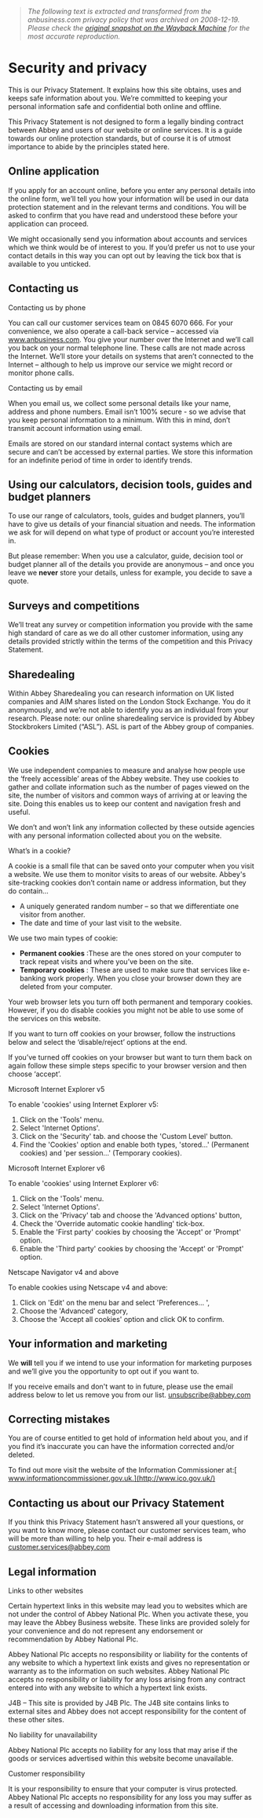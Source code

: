 > *The following text is extracted and transformed from the anbusiness.com privacy policy that was archived on 2008-12-19. Please check the [original snapshot on the Wayback Machine](https://web.archive.org/web/20081219100540id_/http%3A//www.anbusiness.com/legal/privacy_statement.shtml) for the most accurate reproduction.*

# Security and privacy

This is our Privacy Statement. It explains how this site obtains, uses and keeps safe information about you. We’re committed to keeping your personal information safe and confidential both online and offline.

This Privacy Statement is not designed to form a legally binding contract between Abbey and users of our website or online services. It is a guide towards our online protection standards, but of course it is of utmost importance to abide by the principles stated here.

##  Online application 

If you apply for an account online, before you enter any personal details into the online form, we’ll tell you how your information will be used in our data protection statement and in the relevant terms and conditions. You will be asked to confirm that you have read and understood these before your application can proceed.

We might occasionally send you information about accounts and services which we think would be of interest to you. If you’d prefer us not to use your contact details in this way you can opt out by leaving the tick box that is available to you unticked.

## Contacting us

Contacting us by phone

You can call our customer services team on 0845 6070 666. For your convenience, we also operate a call-back service – accessed via www.anbusiness.com. You give your number over the Internet and we’ll call you back on your normal telephone line. These calls are not made across the Internet. We’ll store your details on systems that aren’t connected to the Internet – although to help us improve our service we might record or monitor phone calls.

Contacting us by email

When you email us, we collect some personal details like your name, address and phone numbers. Email isn’t 100% secure - so we advise that you keep personal information to a minimum. With this in mind, don’t transmit account information using email.

Emails are stored on our standard internal contact systems which are secure and can’t be accessed by external parties. We store this information for an indefinite period of time in order to identify trends.

## Using our calculators, decision tools, guides and budget planners 

To use our range of calculators, tools, guides and budget planners, you’ll have to give us details of your financial situation and needs. The information we ask for will depend on what type of product or account you’re interested in.

But please remember: When you use a calculator, guide, decision tool or budget planner all of the details you provide are anonymous – and once you leave we **never** store your details, unless for example, you decide to save a quote.

## Surveys and competitions 

We’ll treat any survey or competition information you provide with the same high standard of care as we do all other customer information, using any details provided strictly within the terms of the competition and this Privacy Statement. 

##  Sharedealing 

Within Abbey Sharedealing you can research information on UK listed companies and AIM shares listed on the London Stock Exchange. You do it anonymously, and we’re not able to identify you as an individual from your research. Please note: our online sharedealing service is provided by Abbey Stockbrokers Limited (“ASL”). ASL is part of the Abbey group of companies.

## Cookies 

We use independent companies to measure and analyse how people use the ‘freely accessible’ areas of the Abbey website. They use cookies to gather and collate information such as the number of pages viewed on the site, the number of visitors and common ways of arriving at or leaving the site. Doing this enables us to keep our content and navigation fresh and useful. 

We don’t and won’t link any information collected by these outside agencies with any personal information collected about you on the website.

What’s in a cookie? 

A cookie is a small file that can be saved onto your computer when you visit a website. We use them to monitor visits to areas of our website. Abbey's site-tracking cookies don’t contain name or address information, but they do contain… 

  * A uniquely generated random number – so that we differentiate one visitor from another. 
  * The date and time of your last visit to the website. 



We use two main types of cookie: 

  * **Permanent cookies** :These are the ones stored on your computer to track repeat visits and where you’ve been on the site. 
  * **Temporary cookies** : These are used to make sure that services like e-banking work properly. When you close your browser down they are deleted from your computer.



Your web browser lets you turn off both permanent and temporary cookies. However, if you do disable cookies you might not be able to use some of the services on this website. 

If you want to turn off cookies on your browser, follow the instructions below and select the ‘disable/reject’ options at the end. 

If you’ve turned off cookies on your browser but want to turn them back on again follow these simple steps specific to your browser version and then choose ‘accept’. 

Microsoft Internet Explorer v5

To enable 'cookies' using Internet Explorer v5:

1) Click on the 'Tools' menu.   
2) Select 'Internet Options'.  
3) Click on the 'Security' tab. and choose the 'Custom Level' button.  
4) Find the 'Cookies' option and enable both types, 'stored...' (Permanent cookies) and 'per session...' (Temporary cookies). 

Microsoft Internet Explorer v6

To enable 'cookies' using Internet Explorer v6:

1) Click on the 'Tools' menu.   
2) Select 'Internet Options'.  
3) Click on the 'Privacy' tab and choose the 'Advanced options' button,  
4) Check the 'Override automatic cookie handling' tick-box.  
5) Enable the 'First party' cookies by choosing the 'Accept' or 'Prompt' option.  
6) Enable the 'Third party' cookies by choosing the 'Accept' or 'Prompt' option. 

Netscape Navigator v4 and above

To enable cookies using Netscape v4 and above: 

1) Click on 'Edit' on the menu bar and select 'Preferences… ',   
2) Choose the 'Advanced' category,   
3) Choose the 'Accept all cookies' option and click OK to confirm.

##  Your information and marketing 

We **will** tell you if we intend to use your information for marketing purposes and we’ll give you the opportunity to opt out if you want to. 

If you receive emails and don't want to in future, please use the email address below to let us remove you from our list. [unsubscribe@abbey.com ](mailto:unsubscribe@abbey.com)

## Correcting mistakes 

You are of course entitled to get hold of information held about you, and if you find it’s inaccurate you can have the information corrected and/or deleted. 

To find out more visit the website of the Information Commissioner at:[ www.informationcommissioner.gov.uk.](http://www.ico.gov.uk/)

##  Contacting us about our Privacy Statement 

If you think this Privacy Statement hasn’t answered all your questions, or you want to know more, please contact our customer services team, who will be more than willing to help you. Their e-mail address is [customer.services@abbey.com](mailto:customer.services@abbey.com)

## Legal information

Links to other websites

Certain hypertext links in this website may lead you to websites which are not under the control of Abbey National Plc. When you activate these, you may leave the Abbey Business website. These links are provided solely for your convenience and do not represent any endorsement or recommendation by Abbey National Plc.

Abbey National Plc accepts no responsibility or liability for the contents of any website to which a hypertext link exists and gives no representation or warranty as to the information on such websites. Abbey National Plc accepts no responsibility or liability for any loss arising from any contract entered into with any website to which a hypertext link exists.

J4B – This site is provided by J4B Plc. The J4B site contains links to external sites and Abbey does not accept responsibility for the content of these other sites.

No liability for unavailability

Abbey National Plc accepts no liability for any loss that may arise if the goods or services advertised within this website become unavailable.

Customer responsibility

It is your responsibility to ensure that your computer is virus protected. Abbey National Plc accepts no responsibility for any loss you may suffer as a result of accessing and downloading information from this site.
